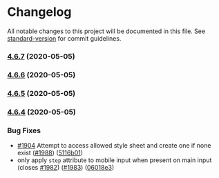 # Changelog

All notable changes to this project will be documented in this file. See [standard-version](https://github.com/conventional-changelog/standard-version) for commit guidelines.

### [4.6.7](https://github.com/Netatwork-de/flatpickr/compare/v4.6.6...v4.6.7) (2020-05-05)

### [4.6.6](https://github.com/Netatwork-de/flatpickr/compare/v4.6.5...v4.6.6) (2020-05-05)

### [4.6.5](https://github.com/Netatwork-de/flatpickr/compare/v4.6.4...v4.6.5) (2020-05-05)

### [4.6.4](https://github.com/Netatwork-de/flatpickr/compare/v4.6.3...v4.6.4) (2020-05-05)


### Bug Fixes

* [#1904](https://github.com/Netatwork-de/flatpickr/issues/1904) Attempt to access allowed style sheet and create one if none exist ([#1988](https://github.com/Netatwork-de/flatpickr/issues/1988)) ([5116b01](https://github.com/Netatwork-de/flatpickr/commit/5116b013c2e74cfacb96ae73496333f311c84600))
* only apply `step` attribute to mobile input when present on main input (closes [#1982](https://github.com/Netatwork-de/flatpickr/issues/1982)) ([#1983](https://github.com/Netatwork-de/flatpickr/issues/1983)) ([06018e3](https://github.com/Netatwork-de/flatpickr/commit/06018e3b8d19e97e85f56ad4c8b719442be11179))
